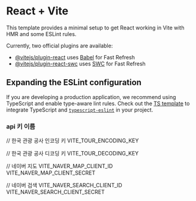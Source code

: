 # React + Vite

This template provides a minimal setup to get React working in Vite with HMR and some ESLint rules.

Currently, two official plugins are available:

- [@vitejs/plugin-react](https://github.com/vitejs/vite-plugin-react/blob/main/packages/plugin-react/README.md) uses [Babel](https://babeljs.io/) for Fast Refresh
- [@vitejs/plugin-react-swc](https://github.com/vitejs/vite-plugin-react-swc) uses [SWC](https://swc.rs/) for Fast Refresh

## Expanding the ESLint configuration

If you are developing a production application, we recommend using TypeScript and enable type-aware lint rules. Check out the [TS template](https://github.com/vitejs/vite/tree/main/packages/create-vite/template-react-ts) to integrate TypeScript and [`typescript-eslint`](https://typescript-eslint.io) in your project.


### api 키 이름 

// 한국 관광 공사 인코딩 키
VITE_TOUR_ENCODING_KEY

// 한국 관광 공사 디코딩 키
VITE_TOUR_DECODING_KEY

// 네이버 지도 
VITE_NAVER_MAP_CLIENT_ID
VITE_NAVER_MAP_CLIENT_SECRET

// 네이버 검색
VITE_NAVER_SEARCH_CLIENT_ID
VITE_NAVER_SEARCH_CLIENT_SECRET
